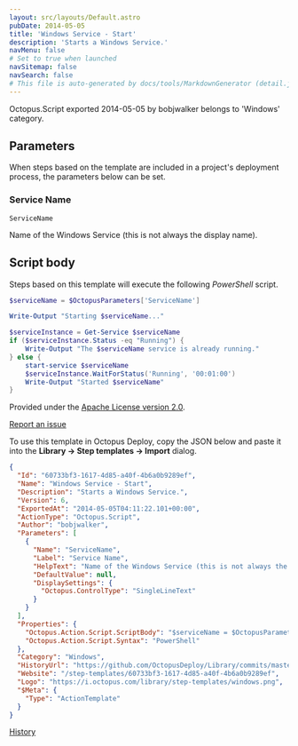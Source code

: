 ```yaml
---
layout: src/layouts/Default.astro
pubDate: 2014-05-05
title: 'Windows Service - Start'
description: 'Starts a Windows Service.'
navMenu: false
# Set to true when launched
navSitemap: false
navSearch: false
# This file is auto-generated by docs/tools/MarkdownGenerator (detail.js)
---
```


Octopus.Script exported 2014-05-05 by bobjwalker belongs to 'Windows' category.

## Parameters

When steps based on the template are included in a project's deployment process, the parameters below can be set.


<div class="param">

### Service Name

`ServiceName`

Name of the Windows Service (this is not always the display name).

</div>
        

## Script body

Steps based on this template will execute the following *PowerShell* script.

```powershell
$serviceName = $OctopusParameters['ServiceName']Write-Output "Starting $serviceName..."$serviceInstance = Get-Service $serviceNameif ($serviceInstance.Status -eq "Running") {    Write-Output "The $serviceName service is already running."} else {    start-service $serviceName    $serviceInstance.WaitForStatus('Running', '00:01:00')    Write-Output "Started $serviceName"}
```

Provided under the [Apache License version 2.0](https://github.com/OctopusDeploy/Library/blob/master/LICENSE.txt).

[Report an issue](https://github.com/OctopusDeploy/Library/issues/new?assignees=&labels=&projects=&template=bug-report.yml&title=Issue%20with%20Windows%20Service%20-%20Start&step-template=Windows%20Service%20-%20Start)

<div class="get-json">

To use this template in Octopus Deploy, copy the JSON below and paste it into the **Library → Step templates → Import** dialog.

```json
{
  "Id": "60733bf3-1617-4d85-a40f-4b6a0b9289ef",
  "Name": "Windows Service - Start",
  "Description": "Starts a Windows Service.",
  "Version": 6,
  "ExportedAt": "2014-05-05T04:11:22.101+00:00",
  "ActionType": "Octopus.Script",
  "Author": "bobjwalker",
  "Parameters": [
    {
      "Name": "ServiceName",
      "Label": "Service Name",
      "HelpText": "Name of the Windows Service (this is not always the display name).",
      "DefaultValue": null,
      "DisplaySettings": {
        "Octopus.ControlType": "SingleLineText"
      }
    }
  ],
  "Properties": {
    "Octopus.Action.Script.ScriptBody": "$serviceName = $OctopusParameters['ServiceName']\r\rWrite-Output \"Starting $serviceName...\"\r\r$serviceInstance = Get-Service $serviceName\rif ($serviceInstance.Status -eq \"Running\") {\r    Write-Output \"The $serviceName service is already running.\"\r} else {\r    start-service $serviceName\r    $serviceInstance.WaitForStatus('Running', '00:01:00')\r    Write-Output \"Started $serviceName\"\r}\r",
    "Octopus.Action.Script.Syntax": "PowerShell"
  },
  "Category": "Windows",
  "HistoryUrl": "https://github.com/OctopusDeploy/Library/commits/master/step-templates//opt/buildagent/work/75443764cd38076d/step-templates/windows-service-start.json",
  "Website": "/step-templates/60733bf3-1617-4d85-a40f-4b6a0b9289ef",
  "Logo": "https://i.octopus.com/library/step-templates/windows.png",
  "$Meta": {
    "Type": "ActionTemplate"
  }
}
```

[History](https://github.com/OctopusDeploy/Library/commits/master/step-templates/https://github.com/OctopusDeploy/Library/commits/master/step-templates//opt/buildagent/work/75443764cd38076d/step-templates/windows-service-start.json)

</div>
